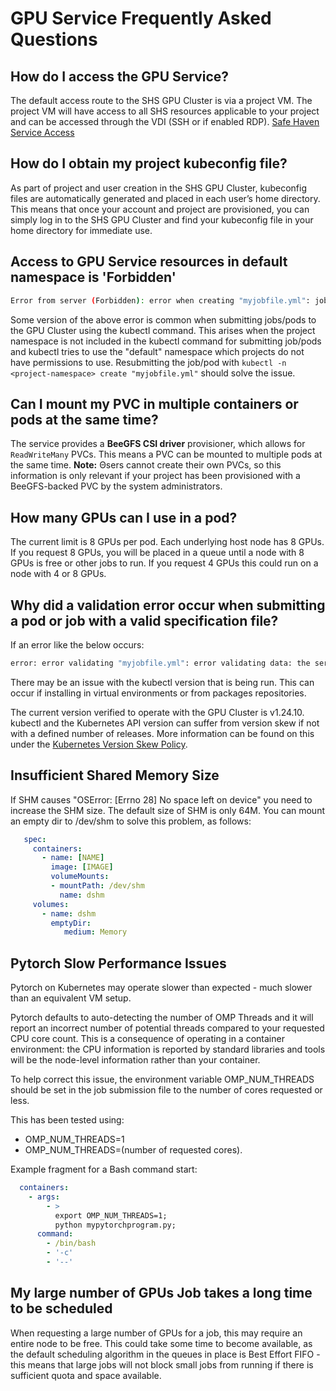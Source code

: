 # GPU Service Frequently Asked Questions

## How do I access the GPU Service?

The default access route to the SHS GPU Cluster is via a project VM. The project VM will have access to all SHS resources applicable to your project and can be accessed through the VDI (SSH or if enabled RDP). [Safe Haven Service Access](../safe-haven-access.md)

## How do I obtain my project kubeconfig file?

As part of project and user creation in the SHS GPU Cluster, kubeconfig files are automatically generated and placed in each user’s home directory.
This means that once your account and project are provisioned, you can simply log in to the SHS GPU Cluster and find your kubeconfig file in your home directory for immediate use.

## Access to GPU Service resources in default namespace is 'Forbidden'

```bash
Error from server (Forbidden): error when creating "myjobfile.yml": jobs is forbidden: User <user> cannot create resource "jobs" in API group "" in the namespace "default"
```

Some version of the above error is common when submitting jobs/pods to the GPU Cluster using the kubectl command. This arises when the project namespace is not included in the kubectl command for submitting job/pods and kubectl tries to use the "default" namespace which projects do not have permissions to use. Resubmitting the job/pod with `kubectl -n <project-namespace> create "myjobfile.yml"` should solve the issue.

## Can I mount my PVC in multiple containers or pods at the same time?

The service provides a **BeeGFS CSI driver** provisioner, which allows for `ReadWriteMany` PVCs. This means a PVC can be mounted to multiple pods at the same time.
**Note:** Θsers cannot create their own PVCs, so this information is only relevant if your project has been provisioned with a BeeGFS-backed PVC by the system administrators.

## How many GPUs can I use in a pod?

The current limit is 8 GPUs per pod. Each underlying host node has 8 GPUs. If you request 8 GPUs, you will be placed in a queue until a node with 8 GPUs is free or other jobs to run. If you request 4 GPUs this could run on a node with 4 or 8 GPUs.

## Why did a validation error occur when submitting a pod or job with a valid specification file?

If an error like the below occurs:

```bash
error: error validating "myjobfile.yml": error validating data: the server does not allow access to the requested resource; if you choose to ignore these errors, turn validation off with --validate=false
```

There may be an issue with the kubectl version that is being run. This can occur if installing in virtual environments or from packages repositories.

The current version verified to operate with the GPU Cluster is v1.24.10. kubectl and the Kubernetes API version can suffer from version skew if not with a defined number of releases. More information can be found on this under the [Kubernetes Version Skew Policy](https://kubernetes.io/releases/version-skew-policy/).

## Insufficient Shared Memory Size

If SHM  causes "OSError: [Errno 28] No space left on device" you need to increase the SHM size. The default size of SHM is only 64M. You can mount an empty dir to /dev/shm to solve this problem, as follows:

```yaml
   spec:
     containers:
       - name: [NAME]
         image: [IMAGE]
         volumeMounts:
         - mountPath: /dev/shm
           name: dshm
     volumes:
       - name: dshm
         emptyDir:
            medium: Memory
```

## Pytorch Slow Performance Issues

Pytorch on Kubernetes may operate slower than expected - much slower than an equivalent VM setup.

Pytorch defaults to auto-detecting the number of OMP Threads and it will report an incorrect number of potential threads compared to your requested CPU core count. This is a consequence of operating in a container environment: the CPU information is reported by standard libraries and tools will be the node-level information rather than your container.

To help correct this issue, the environment variable OMP_NUM_THREADS should be set in the job submission file to the number of cores requested or less.

This has been tested using:

- OMP_NUM_THREADS=1
- OMP_NUM_THREADS=(number of requested cores).

Example fragment for a Bash command start:

```yaml
  containers:
    - args:
        - >
          export OMP_NUM_THREADS=1;
          python mypytorchprogram.py;
      command:
        - /bin/bash
        - '-c'
        - '--'
```

## My large number of GPUs Job takes a long time to be scheduled

When requesting a large number of GPUs for a job, this may require an entire node to be free. This could take some time to become available, as the default scheduling algorithm in the queues in place is Best Effort FIFO - this means that large jobs will not block small jobs from running if there is sufficient quota and space available.
